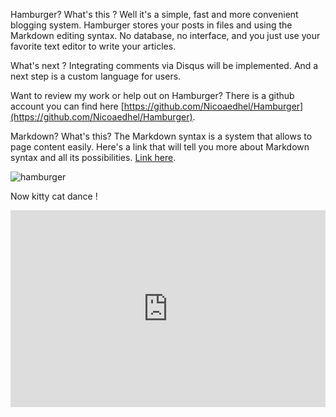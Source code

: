Hamburger? What's this ? Well it's a simple, fast and more convenient blogging system. Hamburger stores your posts in files and using the Markdown editing syntax. No database, no interface, and you just use your favorite text editor to write your articles.

What's next ?
Integrating comments via Disqus will be implemented. And a next step is a custom language for users.

Want to review my work or help out on Hamburger? There is a github account you can find here [https://github.com/Nicoaedhel/Hamburger](https://github.com/Nicoaedhel/Hamburger).

Markdown? What's this?
The Markdown syntax is a system that allows to page content easily. Here's a link that will tell you more about Markdown syntax and all its possibilities. [Link here](http://daringfireball.net/projects/markdown/syntax#link).

![hamburger](../my_hamburger/article/welcome-hamburger/images/hamburger.jpg)

Now kitty cat dance ! 
<iframe width="100%" height="315" src="https://www.youtube.com/embed/SaA_cs4WZHM" frameborder="0" allowfullscreen></iframe>